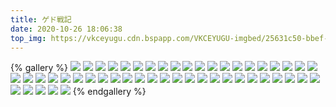 ```yaml
---
title: ゲド戦記
date: 2020-10-26 18:06:38
top_img: https://vkceyugu.cdn.bspapp.com/VKCEYUGU-imgbed/25631c50-bbef-429a-8a82-567599e746fa.jpg
---
```

{% gallery %}
![](https://search.pstatic.net/common/?src=https://imgur.com/gY3FMuJ)
![](https://search.pstatic.net/common/?src=https://imgur.com/qEjUZvP)
![](https://search.pstatic.net/common/?src=https://imgur.com/a03adN3)
![](https://search.pstatic.net/common/?src=https://imgur.com/h2yW2Pb)
![](https://search.pstatic.net/common/?src=https://imgur.com/TOputiQ)
![](https://search.pstatic.net/common/?src=https://imgur.com/e78BY7d)
![](https://search.pstatic.net/common/?src=https://imgur.com/OfZeISr)
![](https://search.pstatic.net/common/?src=https://imgur.com/ZEudDGU)
![](https://search.pstatic.net/common/?src=https://imgur.com/IBkLD3x)
![](https://search.pstatic.net/common/?src=https://imgur.com/lMeoQMy)
![](https://search.pstatic.net/common/?src=https://imgur.com/PCTFF7x)
![](https://search.pstatic.net/common/?src=https://imgur.com/SgeYp9D)
![](https://search.pstatic.net/common/?src=https://imgur.com/NXLrKJz)
![](https://search.pstatic.net/common/?src=https://imgur.com/vweoyEZ)
![](https://search.pstatic.net/common/?src=https://imgur.com/77mtGT5)
![](https://search.pstatic.net/common/?src=https://imgur.com/0CUMJFC)
![](https://search.pstatic.net/common/?src=https://imgur.com/DqENZ7p)
![](https://search.pstatic.net/common/?src=https://imgur.com/68QizpJ)
![](https://search.pstatic.net/common/?src=https://imgur.com/KHjUI6b)
![](https://search.pstatic.net/common/?src=https://imgur.com/61bVNyo)
![](https://search.pstatic.net/common/?src=https://imgur.com/jjiO8AI)
![](https://search.pstatic.net/common/?src=https://imgur.com/iBO3YnA)
![](https://search.pstatic.net/common/?src=https://imgur.com/UZlf01z)
![](https://search.pstatic.net/common/?src=https://imgur.com/2DcVAce)
![](https://search.pstatic.net/common/?src=https://imgur.com/rLHUyjd)
![](https://search.pstatic.net/common/?src=https://imgur.com/ikajq3J)
![](https://search.pstatic.net/common/?src=https://imgur.com/OY32kpq)
![](https://search.pstatic.net/common/?src=https://imgur.com/aYSS3YZ)
![](https://search.pstatic.net/common/?src=https://imgur.com/IBPBKjh)
![](https://search.pstatic.net/common/?src=https://imgur.com/yDhNhQw)
![](https://search.pstatic.net/common/?src=https://imgur.com/pQUj5rQ)
![](https://search.pstatic.net/common/?src=https://imgur.com/j1l8x3t)
![](https://search.pstatic.net/common/?src=https://imgur.com/8y8yH6b)
![](https://search.pstatic.net/common/?src=https://imgur.com/3wkWCqQ)
![](https://search.pstatic.net/common/?src=https://imgur.com/nQdOfHG)
![](https://search.pstatic.net/common/?src=https://imgur.com/UPTwJ6x)
![](https://search.pstatic.net/common/?src=https://imgur.com/vOv5yc1)
![](https://search.pstatic.net/common/?src=https://imgur.com/P16N12C)
![](https://search.pstatic.net/common/?src=https://imgur.com/YRJLgli)
![](https://search.pstatic.net/common/?src=https://imgur.com/yXM3ruk)
![](https://search.pstatic.net/common/?src=https://imgur.com/Hc6C9sk)
![](https://search.pstatic.net/common/?src=https://imgur.com/ZAPYMKK)
![](https://search.pstatic.net/common/?src=https://imgur.com/YiQgRFY)
![](https://search.pstatic.net/common/?src=https://imgur.com/pjlUJJQ)
![](https://search.pstatic.net/common/?src=https://imgur.com/SdwkYsQ)
![](https://search.pstatic.net/common/?src=https://imgur.com/D0DPETm)
![](https://search.pstatic.net/common/?src=https://imgur.com/gpBozyl)
![](https://search.pstatic.net/common/?src=https://imgur.com/eEGYJcp)
![](https://search.pstatic.net/common/?src=https://imgur.com/B8xcjCg)
![](https://search.pstatic.net/common/?src=https://imgur.com/FIyEHcE)
{% endgallery %}
